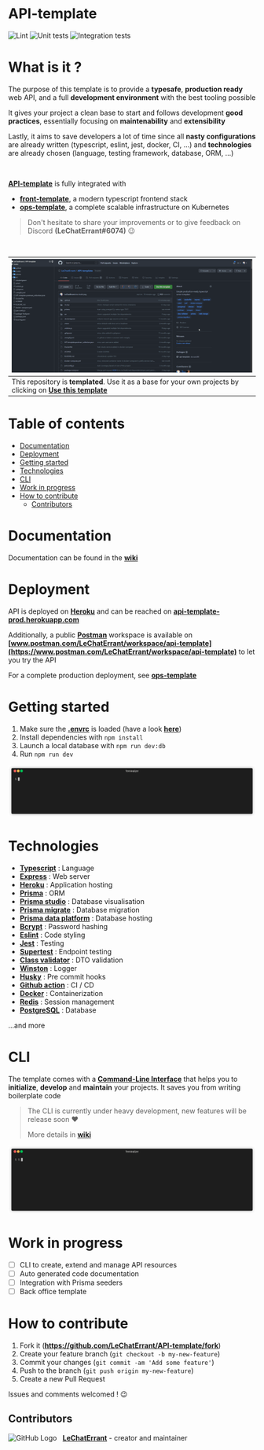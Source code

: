 # API-template
![Lint](https://github.com/LeChatErrant/API-template/workflows/Lint/badge.svg)
![Unit tests](https://github.com/LeChatErrant/API-template/workflows/Unit%20tests/badge.svg)
![Integration tests](https://github.com/LeChatErrant/API-template/workflows/Integration%20tests/badge.svg)

# What is it ?

The purpose of this template is to provide a **typesafe**, **production ready** web API, and a full **development environment** with the best tooling possible

It gives your project a clean base to start and follows development **good practices**, essentially focusing on **maintenability** and **extensibility**

Lastly, it aims to save developers a lot of time since all **nasty configurations** are already written (typescript, eslint, jest, docker, CI, ...) and **technologies** are already chosen (language, testing framework, database, ORM, ...)

&nbsp;

**[API-template](https://github.com/LeChatErrant/API-template)** is fully integrated with
- **[front-template](https://github.com/LeChatErrant/front-template)**, a modern typescript frontend stack
- **[ops-template](https://github.com/LeChatErrant/ops-template)**, a complete scalable infrastructure on Kubernetes

> Don't hesitate to share your improvements or to give feedback on Discord **(LeChatErrant#6074)** :wink:

&nbsp;

| ![Template](.github/assets/template.gif) |
|---|
| This repository is **templated**. Use it as a base for your own projects by clicking on **[Use this template](https://github.com/LeChatErrant/API-template/generate)** |

<!-- START doctoc generated TOC please keep comment here to allow auto update -->
<!-- DON'T EDIT THIS SECTION, INSTEAD RE-RUN doctoc TO UPDATE -->
# Table of contents

- [Documentation](#documentation)
- [Deployment](#deployment)
- [Getting started](#getting-started)
- [Technologies](#technologies)
- [CLI](#cli)
- [Work in progress](#work-in-progress)
- [How to contribute](#how-to-contribute)
  - [Contributors](#contributors)

<!-- END doctoc generated TOC please keep comment here to allow auto update -->

# Documentation

Documentation can be found in the **[wiki](https://github.com/LeChatErrant/API-template/wiki)**

# Deployment

API is deployed on **[Heroku](https://www.heroku.com)** and can be reached on **[api-template-prod.herokuapp.com](https://api-template-prod.herokuapp.com)**

Additionally, a public **[Postman](https://www.postman.com/)** workspace is available on **[www.postman.com/LeChatErrant/workspace/api-template](https://www.postman.com/LeChatErrant/workspace/api-template)** to let you try the API

For a complete production deployment, see **[ops-template](https://github.com/LeChatErrant/ops-template)**

# Getting started

1. Make sure the **[.envrc](/.envrc)** is loaded (have a look **[here](https://github.com/LeChatErrant/API-template/wiki/Getting-started#Configuration)**)
2. Install dependencies with `npm install`
3. Launch a local database with `npm run dev:db`
4. Run `npm run dev`

![Deployment example](.github/assets/deployment.gif)

# Technologies

 - **[Typescript](https://www.typescriptlang.org/)** : Language
 - **[Express](https://expressjs.com/)** : Web server
 - **[Heroku](https://www.heroku.com)** : Application hosting
 - **[Prisma](https://www.prisma.io/)** : ORM
 - **[Prisma studio](https://www.prisma.io/studio)** : Database visualisation
 - **[Prisma migrate](https://www.prisma.io/migrate)** : Database migration
 - **[Prisma data platform](https://www.prisma.io/dataplatform)** : Database hosting
 - **[Bcrypt](https://www.npmjs.com/package/bcrypt)** : Password hashing
 - **[Eslint](https://eslint.org/)** : Code styling
 - **[Jest](https://jestjs.io/)** : Testing
 - **[Supertest](https://www.npmjs.com/package/supertest)** : Endpoint testing
 - **[Class validator](https://github.com/typestack/class-validator)** : DTO validation
 - **[Winston](https://github.com/winstonjs/winston)** : Logger
 - **[Husky](https://typicode.github.io/husky/#/)** : Pre commit hooks
 - **[Github action](https://github.com/features/actions)** : CI / CD
 - **[Docker](https://www.docker.com/)** : Containerization
 - **[Redis](https://redis.io/)** : Session management
 - **[PostgreSQL](https://www.postgresql.org/)** : Database

...and more

# CLI

The template comes with a **[Command-Line Interface](https://github.com/LeChatErrant/templated-project-cli)** that helps you to **initialize**, **develop** and **maintain** your projects. It saves you from writing boilerplate code 

> The CLI is currently under heavy development, new features will be release soon ❤️
> 
> More details in **[wiki](https://github.com/LeChatErrant/API-template/wiki/CLI)**

![CLI - Generate](.github/assets/cli-generate.gif)

# Work in progress

 - [ ] CLI to create, extend and manage API resources
 - [ ] Auto generated code documentation
 - [ ] Integration with Prisma seeders
 - [ ] Back office template

# How to contribute

1. Fork it (**<https://github.com/LeChatErrant/API-template/fork>**)
2. Create your feature branch (`git checkout -b my-new-feature`)
3. Commit your changes (`git commit -am 'Add some feature'`)
4. Push to the branch (`git push origin my-new-feature`)
5. Create a new Pull Request

Issues and comments welcomed ! :wink:

## Contributors

![GitHub Logo](https://github.com/LeChatErrant.png?size=30) &nbsp; **[LeChatErrant](https://github.com/LeChatErrant)** - creator and maintainer
